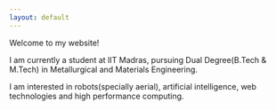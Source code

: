 ```yaml
---
layout: default
---
```

Welcome to my website!

I am currently a student at IIT Madras, pursuing Dual Degree(B.Tech & M.Tech) in Metallurgical and Materials Engineering.

I am interested in robots(specially aerial), artificial intelligence, web technologies and high performance computing.